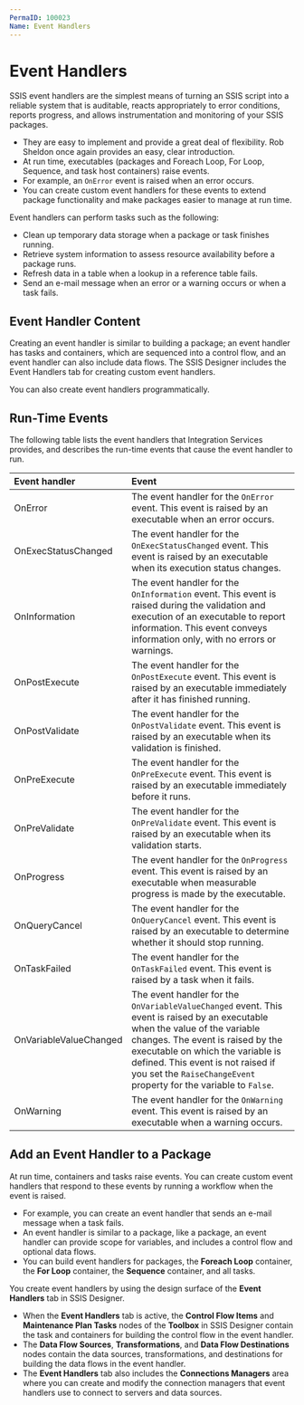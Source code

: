 ```yaml
---
PermaID: 100023
Name: Event Handlers
---
```


# Event Handlers

SSIS event handlers are the simplest means of turning an SSIS script into a reliable system that is auditable, reacts appropriately to error conditions, reports progress, and allows instrumentation and monitoring of your SSIS packages. 

 - They are easy to implement and provide a great deal of flexibility. Rob Sheldon once again provides an easy, clear introduction.
 - At run time, executables (packages and Foreach Loop, For Loop, Sequence, and task host containers) raise events. 
 - For example, an `OnError` event is raised when an error occurs. 
 - You can create custom event handlers for these events to extend package functionality and make packages easier to manage at run time.

Event handlers can perform tasks such as the following:

 - Clean up temporary data storage when a package or task finishes running.
 - Retrieve system information to assess resource availability before a package runs.
 - Refresh data in a table when a lookup in a reference table fails.
 - Send an e-mail message when an error or a warning occurs or when a task fails.

## Event Handler Content

Creating an event handler is similar to building a package; an event handler has tasks and containers, which are sequenced into a control flow, and an event handler can also include data flows. The SSIS Designer includes the Event Handlers tab for creating custom event handlers.

You can also create event handlers programmatically.

## Run-Time Events

The following table lists the event handlers that Integration Services provides, and describes the run-time events that cause the event handler to run.

| Event handler            | Event                                                                 |
| :------------------------| :---------------------------------------------------------------------------|
| OnError                  | The event handler for the `OnError` event. This event is raised by an executable when an error occurs. |
| OnExecStatusChanged      | The event handler for the `OnExecStatusChanged` event. This event is raised by an executable when its execution status changes. |
| OnInformation            | The event handler for the `OnInformation` event. This event is raised during the validation and execution of an executable to report information. This event conveys information only, with no errors or warnings. |
| OnPostExecute            | The event handler for the `OnPostExecute` event. This event is raised by an executable immediately after it has finished running. |
| OnPostValidate           | The event handler for the `OnPostValidate` event. This event is raised by an executable when its validation is finished. |
| OnPreExecute             | The event handler for the `OnPreExecute` event. This event is raised by an executable immediately before it runs. |
| OnPreValidate	           | The event handler for the `OnPreValidate` event. This event is raised by an executable when its validation starts. |
| OnProgress               | The event handler for the `OnProgress` event. This event is raised by an executable when measurable progress is made by the executable. |
| OnQueryCancel            | The event handler for the `OnQueryCancel` event. This event is raised by an executable to determine whether it should stop running. |
| OnTaskFailed             | The event handler for the `OnTaskFailed` event. This event is raised by a task when it fails. |
| OnVariableValueChanged   | The event handler for the `OnVariableValueChanged` event. This event is raised by an executable when the value of the variable changes. The event is raised by the executable on which the variable is defined. This event is not raised if you set the `RaiseChangeEvent` property for the variable to `False`.
| OnWarning                | The event handler for the `OnWarning` event. This event is raised by an executable when a warning occurs.

## Add an Event Handler to a Package

At run time, containers and tasks raise events. You can create custom event handlers that respond to these events by running a workflow when the event is raised. 

 - For example, you can create an event handler that sends an e-mail message when a task fails.
 - An event handler is similar to a package, like a package, an event handler can provide scope for variables, and includes a control flow and optional data flows. 
 - You can build event handlers for packages, the **Foreach Loop** container, the **For Loop** container, the **Sequence** container, and all tasks.

You create event handlers by using the design surface of the **Event Handlers** tab in SSIS Designer.

 - When the **Event Handlers** tab is active, the **Control Flow Items** and **Maintenance Plan Tasks** nodes of the **Toolbox** in SSIS Designer contain the task and containers for building the control flow in the event handler. 
 - The **Data Flow Sources**, **Transformations**, and **Data Flow Destinations** nodes contain the data sources, transformations, and destinations for building the data flows in the event handler.
 - The **Event Handlers** tab also includes the **Connections Managers** area where you can create and modify the connection managers that event handlers use to connect to servers and data sources.

